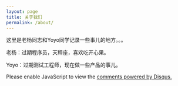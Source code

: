 ```yaml
---
layout: page
title: 关于我们
permalink: /about/
---
```


这里是老杨同志和Yoyo同学记录一些事儿的地方。。。 

老杨：过期程序员，天秤座，喜欢吃开心果。 

Yoyo：过期测试工程师，现在做一些产品的事儿。


<div id="disqus_thread"></div>
<script type="text/javascript">
    /* * * CONFIGURATION VARIABLES: EDIT BEFORE PASTING INTO YOUR WEBPAGE * * */
    var disqus_shortname = 'yangzhiyong'; // required: replace example with your forum shortname

    /* * * DON'T EDIT BELOW THIS LINE * * */
    (function() {
        var dsq = document.createElement('script'); dsq.type = 'text/javascript'; dsq.async = true;
        dsq.src = '//' + disqus_shortname + '.disqus.com/embed.js';
        (document.getElementsByTagName('head')[0] || document.getElementsByTagName('body')[0]).appendChild(dsq);
    })();
</script>
<noscript>Please enable JavaScript to view the <a href="http://disqus.com/?ref_noscript">comments powered by Disqus.</a></noscript>
